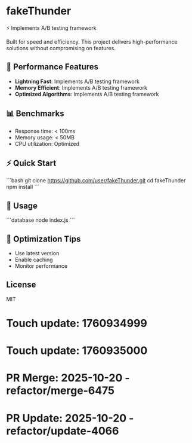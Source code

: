 # fakeThunder

⚡ Implements A/B testing framework

Built for speed and efficiency. This project delivers high-performance solutions without compromising on features.

## 🚀 Performance Features

- **Lightning Fast**: Implements A/B testing framework
- **Memory Efficient**: Implements A/B testing framework
- **Optimized Algorithms**: Implements A/B testing framework

## 📊 Benchmarks

- Response time: < 100ms
- Memory usage: < 50MB
- CPU utilization: Optimized

## ⚡ Quick Start

\`\`\`bash
git clone https://github.com/user/fakeThunder.git
cd fakeThunder
npm install
\`\`\`

## 🎯 Usage

\`\`\`database
node index.js
\`\`\`

## 🔧 Optimization Tips

- Use latest version
- Enable caching
- Monitor performance

## License

MIT

# Touch update: 1760934999

# Touch update: 1760935000

# PR Merge: 2025-10-20 - refactor/merge-6475

# PR Update: 2025-10-20 - refactor/update-4066
